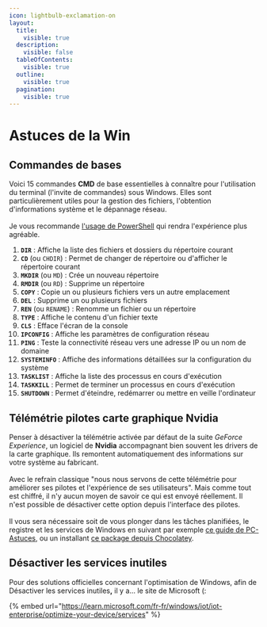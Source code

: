 ```yaml
---
icon: lightbulb-exclamation-on
layout:
  title:
    visible: true
  description:
    visible: false
  tableOfContents:
    visible: true
  outline:
    visible: true
  pagination:
    visible: true
---
```


# Astuces de la Win

## Commandes de bases

Voici 15 commandes **CMD** de base essentielles à connaître pour l'utilisation du terminal (l'invite de commandes) sous Windows. Elles sont particulièrement utiles pour la gestion des fichiers, l'obtention d'informations système et le dépannage réseau.\
\
Je vous recommande [l'usage de PowerShell](https://learn.microsoft.com/fr-fr/powershell/scripting/install/installing-powershell-on-windows?view=powershell-7.4) qui rendra l'expérience plus agréable.

1. **`DIR`** : Affiche la liste des fichiers et dossiers du répertoire courant
2. **`CD`** (ou `CHDIR`) : Permet de changer de répertoire ou d'afficher le répertoire courant
3. **`MKDIR`** (ou `MD`) : Crée un nouveau répertoire
4. **`RMDIR`** (ou `RD`) : Supprime un répertoire
5. **`COPY`** : Copie un ou plusieurs fichiers vers un autre emplacement
6. **`DEL`** : Supprime un ou plusieurs fichiers
7. **`REN`** (ou `RENAME`) : Renomme un fichier ou un répertoire
8. **`TYPE`** : Affiche le contenu d'un fichier texte
9. **`CLS`** : Efface l'écran de la console
10. **`IPCONFIG`** : Affiche les paramètres de configuration réseau
11. **`PING`** : Teste la connectivité réseau vers une adresse IP ou un nom de domaine
12. **`SYSTEMINFO`** : Affiche des informations détaillées sur la configuration du système
13. **`TASKLIST`** : Affiche la liste des processus en cours d'exécution
14. **`TASKKILL`** : Permet de terminer un processus en cours d'exécution
15. **`SHUTDOWN`** : Permet d'éteindre, redémarrer ou mettre en veille l'ordinateur

## Télémétrie pilotes carte graphique Nvidia

Penser à désactiver la télémétrie activée par défaut de la suite _GeForce Experience_, un logiciel de **Nvidia** accompagnant bien souvent les drivers de la carte graphique. Ils remontent automatiquement des informations sur votre système au fabricant.\
\
Avec le refrain classique "nous nous servons de cette télémétrie pour améliorer ses pilotes et l'expérience de ses utilisateurs". Mais comme tout est chiffré, il n'y aucun moyen de savoir ce qui est envoyé réellement. Il n'est possible de désactiver cette option depuis l'interface des pilotes.\
\
Il vous sera nécessaire soit de vous plonger dans les tâches planifiées, le registre et les services de Windows en suivant par exemple [ce guide de PC-Astuces](https://www.pcastuces.com/pratique/astuces/4871.htm), ou un installant [ce package depuis Chocolatey](https://chocolatey.org/packages/disable-nvidia-telemetry).

## **Désactiver les services inutiles**

Pour des solutions officielles concernant l'optimisation de Windows, afin de Désactiver les services inutile&#x73;**,** il y a... le site de Microsoft (:

{% embed url="https://learn.microsoft.com/fr-fr/windows/iot/iot-enterprise/optimize-your-device/services" %}
